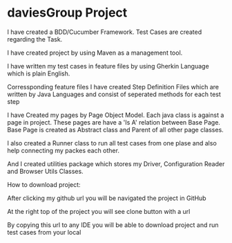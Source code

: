# daviesGroup Project


I have created a BDD/Cucumber Framework. Test Cases are created regarding the Task.

I have created project by using Maven as a management tool.

I have written my test cases in feature files by using Gherkin Language which is plain English.

Corressponding feature files I have created Step Definition Files which are written by Java Languages and consist of seperated methods for each test step

I have Created my pages by Page Object Model. Each java class is against a page in project. These pages are have a 'Is A' relation between Base Page.
Base Page is created as Abstract class and Parent of all other page classes.

I also created a Runner class to run all test cases from one plase and also help connecting my packes each other.

And I created utilities package which stores my Driver, Configuration Reader and Browser Utils Classes.



How to download project:

After clicking my github url you will be navigated the project in GitHub

At the right top of the project you will see clone button with a url

By copying this url to any IDE you will be able to download project and run test cases from your local





